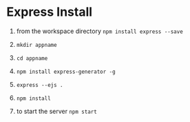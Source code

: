 # Express Install

1. from the workspace directory `npm install express --save`

2. `mkdir appname`

3. `cd appname`

4. `npm install express-generator -g`

5. `express --ejs .`

6. `npm install`

7. to start the server `npm start`
